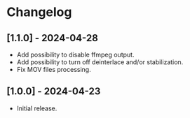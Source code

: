 # Changelog

## [1.1.0] - 2024-04-28

- Add possibility to disable ffmpeg output.
- Add possibility to turn off deinterlace and/or stabilization.
- Fix MOV files processing.

## [1.0.0] - 2024-04-23

- Initial release.
